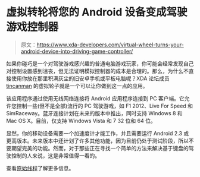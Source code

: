 # 虚拟转轮将您的 Android 设备变成驾驶游戏控制器

> 原文：<https://www.xda-developers.com/virtual-wheel-turns-your-android-device-into-driving-game-controller/>

如果你碰巧是一个对驾驶游戏感兴趣的普通电脑游戏玩家，你可能会经常发现自己对控制设置感到沮丧，但无法证明模拟控制器的成本是合理的。那么，为什么不直接使用你放在那里积满灰尘的旧安卓手机或平板电脑呢？XDA 论坛成员 [tincanman](http://forum.xda-developers.com/member.php?u=3420887) 的虚拟轮子就是一个可以让你做到这一点的应用。

该应用程序通过使用无线网络连接将 Android 应用程序连接到 PC 客户端。它允许您控制一些(但不是全部)流行的 PC 驾驶游戏，如 F1 2012、Live For Speed 和 SimRaceway。蓝牙连接计划在未来的版本中推出，同时支持 Windows 8 和 Mac OS X。目前，仅支持 Windows Vista 和 7 32 位和 64 位。

显然，你的移动设备需要一个加速度计才能工作，并且需要运行 Android 2.3 或更高版本。未来版本中还计划了许多其他功能，因为目前仍处于测试阶段，所以不要期望完美的功能。然而，对于那些正在寻找一个简单的方法来解决基于键盘的驾驶控制的人来说，这是非常值得一看的。

查看[原始线程](http://forum.xda-developers.com/showthread.php?p=40448769)了解更多信息。